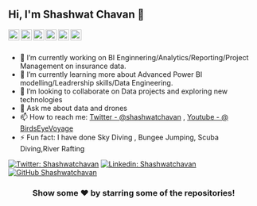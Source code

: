 ## Hi, I'm Shashwat Chavan 👋



<a href="https://twitter.com/https://twitter.com/shashwatchavan">
  <img align="left" alt="Shashwat's Twitter" width="22px" src="https://cdn.jsdelivr.net/npm/simple-icons@v3/icons/twitter.svg" />
</a>
<a href="https://linkedin.com/in/shashwatchavan">
  <img align="left" alt="Pawan's Linkdein" width="22px" src="https://cdn.jsdelivr.net/npm/simple-icons@v3/icons/linkedin.svg" />
</a>
<a href="https://github.com/Shashwatc12">
  <img align="left" alt="Pawan's Github" width="22px" src="https://cdn.jsdelivr.net/npm/simple-icons@v3/icons/github.svg" />
</a>
<a href="https://instagram.com/shashwatchavan/">
  <img align="left" alt="Pawan's Instagram" width="22px" src="https://cdn.jsdelivr.net/npm/simple-icons@v3/icons/instagram.svg" />
</a>
<a href="https://www.facebook.com/shashwatchavan/">
  <img align="left" alt="Pawan's Facebook" width="22px" src="https://cdn.jsdelivr.net/npm/simple-icons@v3/icons/facebook.svg" />
</a>
<a href="https://www.youtube.com/birdseyevoyage/">
  <img align="left" alt="Pawan's Youtube" width="22px" src="https://cdn.jsdelivr.net/npm/simple-icons@v3/icons/youtube.svg" />
</a>

<br/>
<br/>


- 🔭 I’m currently working on BI Enginnering/Analytics/Reporting/Project Management on insurance data.
- 🌱 I’m currently learning more about Advanced Power BI modelling/Leadrership skills/Data Engineering.
- 👯 I’m looking to collaborate on Data projects and exploring new technologies
- 💬 Ask me about data and drones 
- 📫 How to reach me: [Twitter - @shashwatchavan](https://twitter.com/shashwatchavan) , [Youtube - @
BirdsEyeVoyage](https://www.youtube.com/channel/UCFbKkucVCRK73ihsv2e5Kvw/featured)
- ⚡ Fun fact: I have done Sky Diving , Bungee Jumping, Scuba Diving,River Rafting

[![Twitter: Shashwatchavan](https://img.shields.io/twitter/follow/shashwatchavan?style=social)](https://twitter.com/shashwatchavan)
[![Linkedin: Shashwatchavan](https://img.shields.io/badge/-shashwatchavan-blue?style=flat-square&logo=Linkedin&logoColor=white&link=https://www.linkedin.com/in/shashwatchavan/)](https://www.linkedin.com/in/shashwatchavan/)
[![GitHub Shashwatchavan](https://img.shields.io/github/followers/shashwatchavan?label=follow&style=social)](https://github.com/shashwatc12)

<div align="center">

### Show some ❤️ by starring some of the repositories!

</div>



